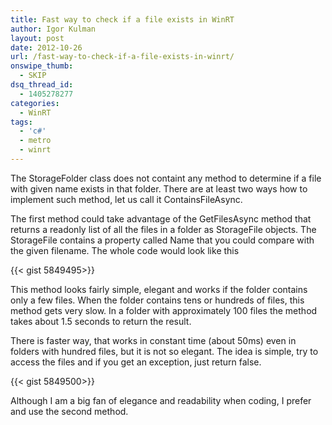 ```yaml
---
title: Fast way to check if a file exists in WinRT
author: Igor Kulman
layout: post
date: 2012-10-26
url: /fast-way-to-check-if-a-file-exists-in-winrt/
onswipe_thumb:
  - SKIP
dsq_thread_id:
  - 1405278277
categories:
  - WinRT
tags:
  - 'c#'
  - metro
  - winrt
---
```

The StorageFolder class does not containt any method to determine if a file with given name exists in that folder. There are at least two ways how to implement such method, let us call it ContainsFileAsync.

The first method could take advantage of the GetFilesAsync method that returns a readonly list of all the files in a folder as StorageFile objects. The StorageFile contains a property called Name that you could compare with the given filename. The whole code would look like this

{{< gist 5849495>}}

<!--more-->

This method looks fairly simple, elegant and works if the folder contains only a few files. When the folder contains tens or hundreds of files, this method gets very slow. In a folder with approximately 100 files the method takes about 1.5 seconds to return the result.

There is faster way, that works in constant time (about 50ms) even in folders with hundred files, but it is not so elegant. The idea is simple, try to access the files and if you get an exception, just return false.

{{< gist 5849500>}}

Although I am a big fan of elegance and readability when coding, I prefer and use the second method.